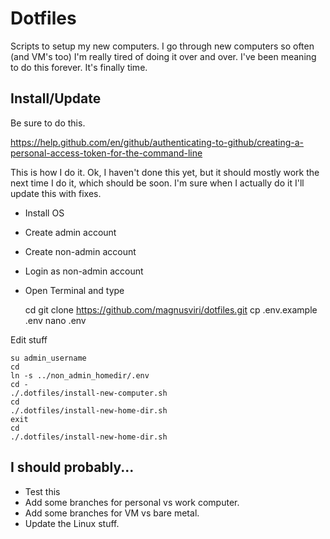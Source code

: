 # Dotfiles

Scripts to setup my new computers. I go through new computers so often (and VM's too) I'm really tired of doing it over and over. I've been meaning to do this forever. It's finally time.

## Install/Update

Be sure to do this.

https://help.github.com/en/github/authenticating-to-github/creating-a-personal-access-token-for-the-command-line

This is how I do it. Ok, I haven't done this yet, but it should mostly work the next time I do it, which should be soon. I'm sure when I actually do it I'll update this with fixes.

- Install OS
- Create admin account
- Create non-admin account
- Login as non-admin account
- Open Terminal and type

	cd
	git clone https://github.com/magnusviri/dotfiles.git
	cp .env.example .env
	nano .env

Edit stuff

	su admin_username
	cd
	ln -s ../non_admin_homedir/.env
	cd -
	./.dotfiles/install-new-computer.sh
	cd
	./.dotfiles/install-new-home-dir.sh
	exit
	cd
	./.dotfiles/install-new-home-dir.sh

## I should probably...

- Test this
- Add some branches for personal vs work computer.
- Add some branches for VM vs bare metal.
- Update the Linux stuff.
